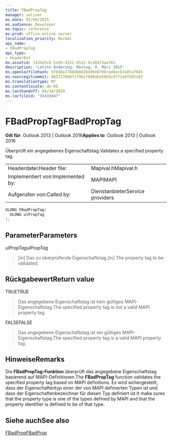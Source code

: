 ```yaml
---
title: FBadPropTag
manager: soliver
ms.date: 03/09/2015
ms.audience: Developer
ms.topic: reference
ms.prod: office-online-server
localization_priority: Normal
api_name:
- FBadPropTag
api_type:
- HeaderDef
ms.assetid: 143bd3c6-5a55-4122-8522-9c48473aa781
description: 'Letzte Änderung: Montag, 9. März 2015'
ms.openlocfilehash: 9764be2788db8d2649be8708cad4ec67a85af845
ms.sourcegitcommit: 8657170d071f9bcf680aba50b9c07f2a4fb82283
ms.translationtype: MT
ms.contentlocale: de-DE
ms.lasthandoff: 04/28/2019
ms.locfileid: "33433647"
---
```

# <a name="fbadproptag"></a><span data-ttu-id="c1828-103">FBadPropTag</span><span class="sxs-lookup"><span data-stu-id="c1828-103">FBadPropTag</span></span>

  
  
<span data-ttu-id="c1828-104">**Gilt für**: Outlook 2013 | Outlook 2016</span><span class="sxs-lookup"><span data-stu-id="c1828-104">**Applies to**: Outlook 2013 | Outlook 2016</span></span> 
  
<span data-ttu-id="c1828-105">Überprüft ein angegebenes Eigenschaftstag.</span><span class="sxs-lookup"><span data-stu-id="c1828-105">Validates a specified property tag.</span></span> 
  
|||
|:-----|:-----|
|<span data-ttu-id="c1828-106">Headerdatei:</span><span class="sxs-lookup"><span data-stu-id="c1828-106">Header file:</span></span>  <br/> |<span data-ttu-id="c1828-107">Mapival.h</span><span class="sxs-lookup"><span data-stu-id="c1828-107">Mapival.h</span></span>  <br/> |
|<span data-ttu-id="c1828-108">Implementiert von:</span><span class="sxs-lookup"><span data-stu-id="c1828-108">Implemented by:</span></span>  <br/> |<span data-ttu-id="c1828-109">MAPI</span><span class="sxs-lookup"><span data-stu-id="c1828-109">MAPI</span></span>  <br/> |
|<span data-ttu-id="c1828-110">Aufgerufen von:</span><span class="sxs-lookup"><span data-stu-id="c1828-110">Called by:</span></span>  <br/> |<span data-ttu-id="c1828-111">Dienstanbieter</span><span class="sxs-lookup"><span data-stu-id="c1828-111">Service providers</span></span>  <br/> |
   
```cpp
ULONG FBadPropTag(
  ULONG ulPropTag
);
```

## <a name="parameters"></a><span data-ttu-id="c1828-112">Parameter</span><span class="sxs-lookup"><span data-stu-id="c1828-112">Parameters</span></span>

 <span data-ttu-id="c1828-113">_ulPropTag_</span><span class="sxs-lookup"><span data-stu-id="c1828-113">_ulPropTag_</span></span>
  
> <span data-ttu-id="c1828-114">[in] Das zu überprüfende Eigenschaftstag.</span><span class="sxs-lookup"><span data-stu-id="c1828-114">[in] The property tag to be validated.</span></span>
    
## <a name="return-value"></a><span data-ttu-id="c1828-115">Rückgabewert</span><span class="sxs-lookup"><span data-stu-id="c1828-115">Return value</span></span>

<span data-ttu-id="c1828-116">TRUE</span><span class="sxs-lookup"><span data-stu-id="c1828-116">TRUE</span></span> 
  
> <span data-ttu-id="c1828-117">Das angegebene Eigenschaftstag ist kein gültiges MAPI-Eigenschaftstag.</span><span class="sxs-lookup"><span data-stu-id="c1828-117">The specified property tag is not a valid MAPI property tag.</span></span> 
    
<span data-ttu-id="c1828-118">FALSE</span><span class="sxs-lookup"><span data-stu-id="c1828-118">FALSE</span></span> 
  
> <span data-ttu-id="c1828-119">Das angegebene Eigenschaftstag ist ein gültiges MAPI-Eigenschaftstag.</span><span class="sxs-lookup"><span data-stu-id="c1828-119">The specified property tag is a valid MAPI property tag.</span></span>
    
## <a name="remarks"></a><span data-ttu-id="c1828-120">Hinweise</span><span class="sxs-lookup"><span data-stu-id="c1828-120">Remarks</span></span>

<span data-ttu-id="c1828-121">Die **FBadPropTag-Funktion** überprüft das angegebene Eigenschaftstag basierend auf MAPI-Definitionen.</span><span class="sxs-lookup"><span data-stu-id="c1828-121">The **FBadPropTag** function validates the specified property tag based on MAPI definitions.</span></span> <span data-ttu-id="c1828-122">Es wird sichergestellt, dass der Eigenschaftentyp einer der von MAPI definierten Typen ist und dass der Eigenschaftenbezeichner für diesen Typ definiert ist.</span><span class="sxs-lookup"><span data-stu-id="c1828-122">It make sures that the property type is one of the types defined by MAPI and that the property identifier is defined to be of that type.</span></span> 
  
## <a name="see-also"></a><span data-ttu-id="c1828-123">Siehe auch</span><span class="sxs-lookup"><span data-stu-id="c1828-123">See also</span></span>



[<span data-ttu-id="c1828-124">FBadProp</span><span class="sxs-lookup"><span data-stu-id="c1828-124">FBadProp</span></span>](fbadprop.md)

